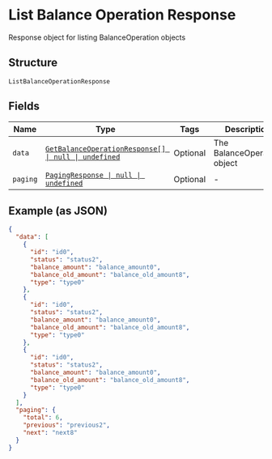 
# List Balance Operation Response

Response object for listing BalanceOperation objects

## Structure

`ListBalanceOperationResponse`

## Fields

| Name | Type | Tags | Description |
|  --- | --- | --- | --- |
| `data` | [`GetBalanceOperationResponse[] \| null \| undefined`](../../doc/models/get-balance-operation-response.md) | Optional | The BalanceOperation object |
| `paging` | [`PagingResponse \| null \| undefined`](../../doc/models/paging-response.md) | Optional | - |

## Example (as JSON)

```json
{
  "data": [
    {
      "id": "id0",
      "status": "status2",
      "balance_amount": "balance_amount0",
      "balance_old_amount": "balance_old_amount8",
      "type": "type0"
    },
    {
      "id": "id0",
      "status": "status2",
      "balance_amount": "balance_amount0",
      "balance_old_amount": "balance_old_amount8",
      "type": "type0"
    },
    {
      "id": "id0",
      "status": "status2",
      "balance_amount": "balance_amount0",
      "balance_old_amount": "balance_old_amount8",
      "type": "type0"
    }
  ],
  "paging": {
    "total": 6,
    "previous": "previous2",
    "next": "next8"
  }
}
```

